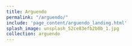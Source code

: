 ```yaml
---
title: Arguendo
permalink: "/arguendo/"
include: 'page_content/arguendo_landing.html'
splash_image: unsplash_52ce83efb2b0b_1.jpg
collection: arguendo
---
```


